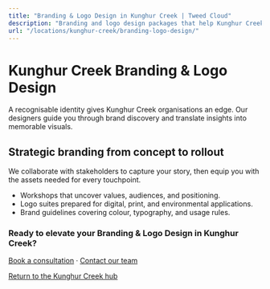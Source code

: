 ```yaml
---
title: "Branding & Logo Design in Kunghur Creek | Tweed Cloud"
description: "Branding and logo design packages that help Kunghur Creek organisations stand out."
url: "/locations/kunghur-creek/branding-logo-design/"
---
```


# Kunghur Creek Branding & Logo Design

A recognisable identity gives Kunghur Creek organisations an edge. Our designers guide you through brand discovery and translate insights into memorable visuals.

## Strategic branding from concept to rollout

We collaborate with stakeholders to capture your story, then equip you with the assets needed for every touchpoint.

- Workshops that uncover values, audiences, and positioning.
- Logo suites prepared for digital, print, and environmental applications.
- Brand guidelines covering colour, typography, and usage rules.

### Ready to elevate your Branding & Logo Design in Kunghur Creek?

[Book a consultation](/consultation/) · [Contact our team](/contact/)

[Return to the Kunghur Creek hub](/locations/kunghur-creek/)
